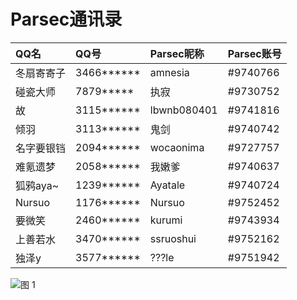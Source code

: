 # Parsec通讯录

| QQ名       | QQ号       | Parsec昵称  | Parsec账号 |
| :--------- | :--------- | :---------- | :--------- |
| 冬扇寄寄子 | 3466****** | amnesia     | #9740766   |
| 碰瓷大师   | 7879*****  | 执寂        | #9730752   |
| 故         | 3115****** | lbwnb080401 | #9741816   |
| 倾羽       | 3113****** | 鬼剑        | #9740742   |
| 名字要银铛 | 2094****** | wocaonima   | #9727757   |
| 难氪遗梦   | 2058****** | 我嫩爹      | #9740637   |
| 狐鸦aya~   | 1239****** | Ayatale     | #9740724   |
| Nursuo     | 1176****** | Nursuo      | #9752452   |
| 要微笑     | 2460****** | kurumi      | #9743934   |
| 上善若水   | 3470****** | ssruoshui   | #9752162   |
| 独泽y      | 3577****** | ???le       | #9751942   |

![图 1](https://ayatale.coding.net/p/picbed/d/file/git/raw/master/51b2e8dd1f1f15990ff58805f27ba71bfab2dfc0643930fdf04b0b100eeb873a.png)  

